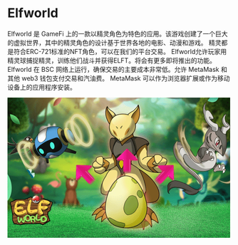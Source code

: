# Elfworld

Elfworld 是 GameFi 上的一款以精灵角色为特色的应用。该游戏创建了一个巨大的虚拟世界，其中的精灵角色的设计基于世界各地的电影、动漫和游戏。
精灵都是符合ERC-721标准的NFT角色，可以在我们的平台交易。 Elfworld允许玩家用精灵球捕捉精灵，训练他们战斗并获得ELFT。将会有更多即将推出的功能。
Elfworld 在 BSC 网络上运行，确保交易的主要成本非常低。允许 MetaMask 和其他 web3 钱包支付交易和汽油费。 MetaMask 可以作为浏览器扩展或作为移动设备上的应用程序安装。

![elfworld-dapp-games-bsc-image1-500x315_8b240563253734321ba93853ebc36f90](elfworld-dapp-games-bsc-image1-500x315_8b240563253734321ba93853ebc36f90.png)
